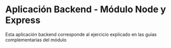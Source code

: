 # Aplicación Backend - Módulo Node y Express
Esta aplicación backend corresponde al ejercicio explicado en las guías complementarias del módulo
